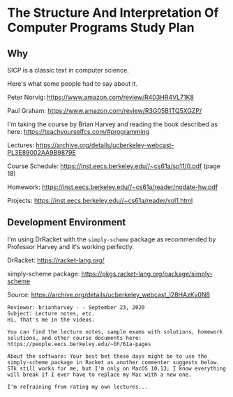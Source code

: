 # The Structure And Interpretation Of Computer Programs Study Plan

## Why

SICP is a classic text in computer science.

Here's what some people had to say about it.

Peter Norvig: https://www.amazon.com/review/R403HR4VL71K8

Paul Graham: https://www.amazon.com/review/R3G05B1TQ5XGZP/

I'm taking the course by Brian Harvey and reading the book described as here: https://teachyourselfcs.com/#programming

Lectures: https://archive.org/details/ucberkeley-webcast-PL3E89002AA9B9879E

Course Schedule: https://inst.eecs.berkeley.edu//~cs61a/sp11/0.pdf (page 18)

Homework: https://inst.eecs.berkeley.edu//~cs61a/reader/nodate-hw.pdf

Projects: https://inst.eecs.berkeley.edu//~cs61a/reader/vol1.html

## Development Environment
I'm using DrRacket with the `simply-scheme` package as recommended by Professor Harvey and it's working perfectly.

DrRacket: https://racket-lang.org/

simply-scheme package: https://pkgs.racket-lang.org/package/simply-scheme

Source: https://archive.org/details/ucberkeley_webcast_l28HAzKy0N8

```
Reviewer: brianharvey - - September 23, 2020
Subject: Lecture notes, etc.
Hi, that's me in the videos.

You can find the lecture notes, sample exams with solutions, homework solutions, and other course documents here:
https://people.eecs.berkeley.edu/~bh/61a-pages

About the software: Your best bet these days might be to use the simply-scheme package in Racket as another commenter suggests below. STk still works for me, but I'm only on MacOS 10.13; I know everything will break if I ever have to replace my Mac with a new one.

I'm refraining from rating my own lectures...
```
